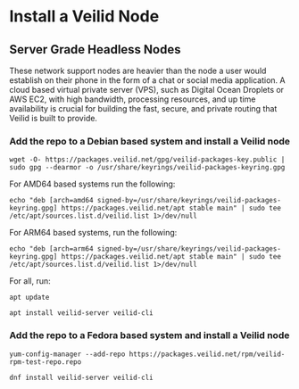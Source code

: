 # Install a Veilid Node

## Server Grade Headless Nodes

These network support nodes are heavier than the node a user would establish on their phone in the form of a chat or social media application. A cloud based virtual private server (VPS), such as Digital Ocean Droplets or AWS EC2, with high bandwidth, processing resources, and up time availability is crucial for building the fast, secure, and private routing that Veilid is built to provide.

### Add the repo to a Debian based system and install a Veilid node
 ```shell 
wget -O- https://packages.veilid.net/gpg/veilid-packages-key.public | sudo gpg --dearmor -o /usr/share/keyrings/veilid-packages-keyring.gpg
```
For AMD64 based systems run the following:
```shell
echo "deb [arch=amd64 signed-by=/usr/share/keyrings/veilid-packages-keyring.gpg] https://packages.veilid.net/apt stable main" | sudo tee /etc/apt/sources.list.d/veilid.list 1>/dev/null
```
For ARM64 based systems, run the following:
```shell
echo "deb [arch=arm64 signed-by=/usr/share/keyrings/veilid-packages-keyring.gpg] https://packages.veilid.net/apt stable main" | sudo tee /etc/apt/sources.list.d/veilid.list 1>/dev/null
```
For all, run:
```shell
apt update
```
```shell
apt install veilid-server veilid-cli
```
### Add the repo to a Fedora based system and install a Veilid node
```shell
yum-config-manager --add-repo https://packages.veilid.net/rpm/veilid-rpm-test-repo.repo
```
```shell
dnf install veilid-server veilid-cli
```
